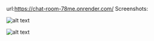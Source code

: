 url:https://chat-room-78me.onrender.com/
Screenshots:

![alt text](https://github.com/sanchitbajaj123/chat-room/assets/110713000/59a9cb3f-ef92-47e0-afaf-61bad9b2ad28)


![alt text](https://github.com/sanchitbajaj123/chat-room/assets/110713000/3a954402-fd51-452d-8aa2-eb78bcf2d3cb)
